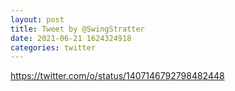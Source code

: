```yaml
--- 
layout: post 
title: Tweet by @SwingStratter 
date: 2021-06-21 1624324918 
categories: twitter 
--- 
```

https://twitter.com/o/status/1407146792798482448